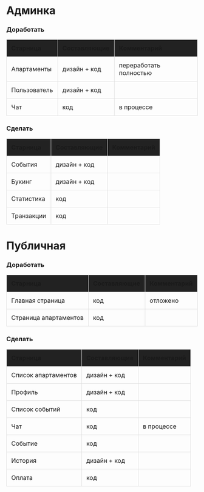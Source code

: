 # Админка

### Доработать

<table style="width: 100%; border-collapse: collapse;">
  <tr style="background-color: #222222;">
    <th style="border: 1px solid #ddd; padding: 12px; text-align: left;">Старница</th>
    <th style="border: 1px solid #ddd; padding: 12px; text-align: left;">Составляющие</th>
    <th style="border: 1px solid #ddd; padding: 12px; text-align: left;">Комментарий</th>
  </tr>
  <tr>
    <td style="border: 1px solid #ddd; padding: 12px;">Апартаменты</td>
    <td style="border: 1px solid #ddd; padding: 12px;">дизайн + код</td>
    <td style="border: 1px solid #ddd; padding: 12px;">переработать полностью</td>
  </tr>
  <tr>
    <td style="border: 1px solid #ddd; padding: 12px;">Пользователь</td>
    <td style="border: 1px solid #ddd; padding: 12px;">дизайн + код</td>
    <td style="border: 1px solid #ddd; padding: 12px;"></td>
  </tr>
  <tr>
    <td style="border: 1px solid #ddd; padding: 12px;">Чат</td>
    <td style="border: 1px solid #ddd; padding: 12px;">код</td>
    <td style="border: 1px solid #ddd; padding: 12px;">в процессе</td>
  </tr>
</table>

### Сделать

<table style="width: 100%; border-collapse: collapse;">
  <tr style="background-color: #222222;">
    <th style="border: 1px solid #ddd; padding: 12px; text-align: left;">Старница</th>
    <th style="border: 1px solid #ddd; padding: 12px; text-align: left;">Составляющие</th>
    <th style="border: 1px solid #ddd; padding: 12px; text-align: left;">Комментарий</th>
  </tr>
  <tr>
    <td style="border: 1px solid #ddd; padding: 12px;">События</td>
    <td style="border: 1px solid #ddd; padding: 12px;">дизайн + код</td>
    <td style="border: 1px solid #ddd; padding: 12px;"></td>
  </tr>
  <tr>
    <td style="border: 1px solid #ddd; padding: 12px;">Букинг</td>
    <td style="border: 1px solid #ddd; padding: 12px;">дизайн + код</td>
    <td style="border: 1px solid #ddd; padding: 12px;"></td>
  </tr>
  <tr>
    <td style="border: 1px solid #ddd; padding: 12px;">Статистика</td>
    <td style="border: 1px solid #ddd; padding: 12px;">код</td>
    <td style="border: 1px solid #ddd; padding: 12px;"></td>
  </tr>
  <tr>
    <td style="border: 1px solid #ddd; padding: 12px;">Транзакции</td>
    <td style="border: 1px solid #ddd; padding: 12px;">код</td>
    <td style="border: 1px solid #ddd; padding: 12px;"></td>
  </tr>
</table>

# Публичная

### Доработать

<table style="width: 100%; border-collapse: collapse;">
  <tr style="background-color: #222222;">
    <th style="border: 1px solid #ddd; padding: 12px; text-align: left;">Старница</th>
    <th style="border: 1px solid #ddd; padding: 12px; text-align: left;">Составляющие</th>
    <th style="border: 1px solid #ddd; padding: 12px; text-align: left;">Комментарий</th>
  </tr>
  <tr>
    <td style="border: 1px solid #ddd; padding: 12px;">Главная страница</td>
    <td style="border: 1px solid #ddd; padding: 12px;">код</td>
    <td style="border: 1px solid #ddd; padding: 12px;">отложено</td>
  </tr>
  <tr>
    <td style="border: 1px solid #ddd; padding: 12px;">Страница апартаментов</td>
    <td style="border: 1px solid #ddd; padding: 12px;">код</td>
    <td style="border: 1px solid #ddd; padding: 12px;"></td>
  </tr>
</table>

### Сделать

<table style="width: 100%; border-collapse: collapse;">
  <tr style="background-color: #222222;">
    <th style="border: 1px solid #ddd; padding: 12px; text-align: left;">Старница</th>
    <th style="border: 1px solid #ddd; padding: 12px; text-align: left;">Составляющие</th>
    <th style="border: 1px solid #ddd; padding: 12px; text-align: left;">Комментарий</th>
  </tr>
  <tr>
    <td style="border: 1px solid #ddd; padding: 12px;">Список апартаментов</td>
    <td style="border: 1px solid #ddd; padding: 12px;">дизайн + код</td>
    <td style="border: 1px solid #ddd; padding: 12px;"></td>
  </tr>
  <tr >
    <td style="border: 1px solid #ddd; padding: 12px;">Профиль</td>
    <td style="border: 1px solid #ddd; padding: 12px;">дизайн + код</td>
    <td style="border: 1px solid #ddd; padding: 12px;"></td>
  </tr>
  <tr>
    <td style="border: 1px solid #ddd; padding: 12px;">Список событий</td>
    <td style="border: 1px solid #ddd; padding: 12px;">код</td>
    <td style="border: 1px solid #ddd; padding: 12px;"></td>
  </tr>
  <tr>
    <td style="border: 1px solid #ddd; padding: 12px;">Чат</td>
    <td style="border: 1px solid #ddd; padding: 12px;">код</td>
    <td style="border: 1px solid #ddd; padding: 12px;">в процессе</td>
  </tr>
  <tr>
    <td style="border: 1px solid #ddd; padding: 12px;">Событие</td>
    <td style="border: 1px solid #ddd; padding: 12px;">код</td>
    <td style="border: 1px solid #ddd; padding: 12px;"></td>
  </tr>
  <tr>
    <td style="border: 1px solid #ddd; padding: 12px;">История</td>
    <td style="border: 1px solid #ddd; padding: 12px;">дизайн + код</td>
    <td style="border: 1px solid #ddd; padding: 12px;"></td>
  </tr>
  <tr>
    <td style="border: 1px solid #ddd; padding: 12px;">Оплата</td>
    <td style="border: 1px solid #ddd; padding: 12px;">код</td>
    <td style="border: 1px solid #ddd; padding: 12px;"></td>
  </tr>
</table>